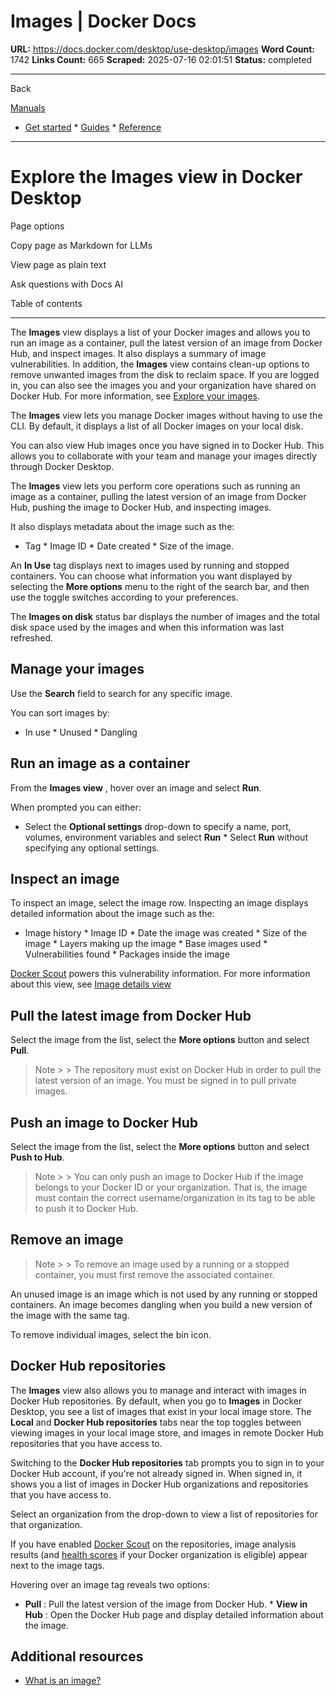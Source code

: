 # Images | Docker Docs

**URL:** https://docs.docker.com/desktop/use-desktop/images
**Word Count:** 1742
**Links Count:** 665
**Scraped:** 2025-07-16 02:01:51
**Status:** completed

---

Back

[Manuals](https://docs.docker.com/manuals/)

  * [Get started](https://docs.docker.com/get-started/)   * [Guides](https://docs.docker.com/guides/)   * [Reference](https://docs.docker.com/reference/)

* * *

# Explore the Images view in Docker Desktop

Page options

Copy page as Markdown for LLMs

View page as plain text

Ask questions with Docs AI

Table of contents

* * *

The **Images** view displays a list of your Docker images and allows you to run an image as a container, pull the latest version of an image from Docker Hub, and inspect images. It also displays a summary of image vulnerabilities. In addition, the **Images** view contains clean-up options to remove unwanted images from the disk to reclaim space. If you are logged in, you can also see the images you and your organization have shared on Docker Hub. For more information, see [Explore your images](https://docs.docker.com/desktop/use-desktop/images/).

The **Images** view lets you manage Docker images without having to use the CLI. By default, it displays a list of all Docker images on your local disk.

You can also view Hub images once you have signed in to Docker Hub. This allows you to collaborate with your team and manage your images directly through Docker Desktop.

The **Images** view lets you perform core operations such as running an image as a container, pulling the latest version of an image from Docker Hub, pushing the image to Docker Hub, and inspecting images.

It also displays metadata about the image such as the:

  * Tag   * Image ID   * Date created   * Size of the image.

An **In Use** tag displays next to images used by running and stopped containers. You can choose what information you want displayed by selecting the **More options** menu to the right of the search bar, and then use the toggle switches according to your preferences.

The **Images on disk** status bar displays the number of images and the total disk space used by the images and when this information was last refreshed.

## Manage your images

Use the **Search** field to search for any specific image.

You can sort images by:

  * In use   * Unused   * Dangling

## Run an image as a container

From the **Images view** , hover over an image and select **Run**.

When prompted you can either:

  * Select the **Optional settings** drop-down to specify a name, port, volumes, environment variables and select **Run**   * Select **Run** without specifying any optional settings.

## Inspect an image

To inspect an image, select the image row. Inspecting an image displays detailed information about the image such as the:

  * Image history   * Image ID   * Date the image was created   * Size of the image   * Layers making up the image   * Base images used   * Vulnerabilities found   * Packages inside the image

[Docker Scout](https://docs.docker.com/scout/) powers this vulnerability information. For more information about this view, see [Image details view](https://docs.docker.com/scout/explore/image-details-view/)

## Pull the latest image from Docker Hub

Select the image from the list, select the **More options** button and select **Pull**.

> Note >  > The repository must exist on Docker Hub in order to pull the latest version of an image. You must be signed in to pull private images.

## Push an image to Docker Hub

Select the image from the list, select the **More options** button and select **Push to Hub**.

> Note >  > You can only push an image to Docker Hub if the image belongs to your Docker ID or your organization. That is, the image must contain the correct username/organization in its tag to be able to push it to Docker Hub.

## Remove an image

> Note >  > To remove an image used by a running or a stopped container, you must first remove the associated container.

An unused image is an image which is not used by any running or stopped containers. An image becomes dangling when you build a new version of the image with the same tag.

To remove individual images, select the bin icon.

## Docker Hub repositories

The **Images** view also allows you to manage and interact with images in Docker Hub repositories. By default, when you go to **Images** in Docker Desktop, you see a list of images that exist in your local image store. The **Local** and **Docker Hub repositories** tabs near the top toggles between viewing images in your local image store, and images in remote Docker Hub repositories that you have access to.

Switching to the **Docker Hub repositories** tab prompts you to sign in to your Docker Hub account, if you're not already signed in. When signed in, it shows you a list of images in Docker Hub organizations and repositories that you have access to.

Select an organization from the drop-down to view a list of repositories for that organization.

If you have enabled [Docker Scout](https://docs.docker.com/scout/) on the repositories, image analysis results \(and [health scores](https://docs.docker.com/scout/policy/scores/) if your Docker organization is eligible\) appear next to the image tags.

Hovering over an image tag reveals two options:

  * **Pull** : Pull the latest version of the image from Docker Hub.   * **View in Hub** : Open the Docker Hub page and display detailed information about the image.

## Additional resources

  * [What is an image?](https://docs.docker.com/get-started/docker-concepts/the-basics/what-is-an-image/)